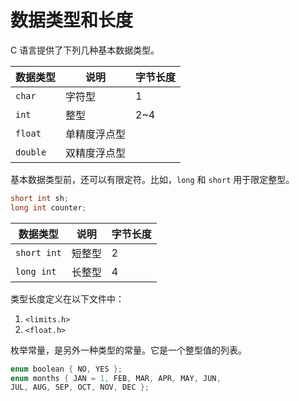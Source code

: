 # 数据类型和长度

C 语言提供了下列几种基本数据类型。

| 数据类型 | 说明 | 字节长度 |
| --- | --- | --- |
| `char` | 字符型 | 1 |
| `int` | 整型 | 2~4 |
| `float` | 单精度浮点型 | |
| `double` | 双精度浮点型 | |

基本数据类型前，还可以有限定符。比如，`long` 和 `short` 用于限定整型。

```c
short int sh;
long int counter;
```

| 数据类型 | 说明 | 字节长度 |
| --- | --- | --- |
| `short int` | 短整型 | 2 |
| `long int` | 长整型 | 4 |

类型长度定义在以下文件中：

1. `<limits.h>`
1. `<float.h>`

枚举常量，是另外一种类型的常量。它是一个整型值的列表。

```c
enum boolean { NO, YES };
enum months { JAN = 1, FEB, MAR, APR, MAY, JUN,
JUL, AUG, SEP, OCT, NOV, DEC };
```